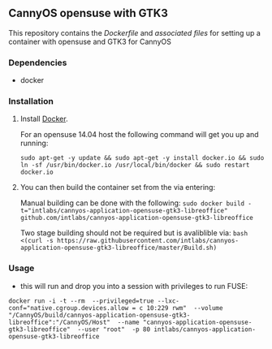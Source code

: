 ## CannyOS opensuse with GTK3


This repository contains the *Dockerfile* and *associated files* for setting up a container with opensuse and GTK3 for CannyOS

### Dependencies

* docker


### Installation

1. Install [Docker](https://www.docker.io/).

	For an opensuse 14.04 host the following command will get you up and running:

	`sudo apt-get -y update && sudo apt-get -y install docker.io && sudo ln -sf /usr/bin/docker.io /usr/local/bin/docker && sudo restart docker.io`

2. You can then build the container set from the via entering:

	Manual building can be done with the following:
	`sudo docker build -t="intlabs/cannyos-application-opensuse-gtk3-libreoffice" github.com/intlabs/cannyos-application-opensuse-gtk3-libreoffice`

	Two stage building should not be required but is avaliblible via:
	`bash <(curl -s https://raw.githubusercontent.com/intlabs/cannyos-application-opensuse-gtk3-libreoffice/master/Build.sh)`

	
### Usage

* this will run and drop you into a session with privileges to run FUSE:

`docker run -i -t --rm  --privileged=true --lxc-conf="native.cgroup.devices.allow = c 10:229 rwm"  --volume "/CannyOS/build/cannyos-application-opensuse-gtk3-libreoffice":"/CannyOS/Host"  --name "cannyos-application-opensuse-gtk3-libreoffice"  --user "root"  -p 80 intlabs/cannyos-application-opensuse-gtk3-libreoffice`
